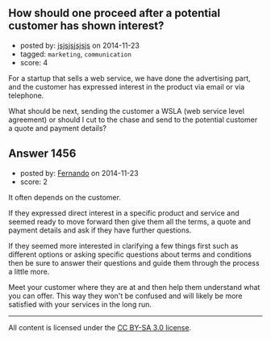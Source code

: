 ## How should one proceed after a potential customer has shown interest?

- posted by: [jsjsjsjsjsjs](https://stackexchange.com/users/3985842/jsjsjsjsjsjs) on 2014-11-23
- tagged: `marketing`, `communication`
- score: 4

For a startup that sells a web service, we have done the advertising part, and the customer has expressed interest in the product via email or via telephone.

What should be next, sending the customer a WSLA (web service level agreement) or should I cut to the chase and send to the potential customer a quote and payment details?




## Answer 1456

- posted by: [Fernando](https://stackexchange.com/users/5092626/fernando) on 2014-11-23
- score: 2

It often depends on the customer. 

If they expressed direct interest in a specific product and service and seemed ready to move forward then give them all the terms, a quote and payment details and ask if they have further questions.

If they seemed more interested in clarifying a few things first such as different options or asking specific questions about terms and conditions then be sure to answer their questions and guide them through the process a little more.

Meet your customer where they are at and then help them understand what you can offer. This way they won't be confused and will likely be more satisfied with your services in the long run.



---

All content is licensed under the [CC BY-SA 3.0 license](https://creativecommons.org/licenses/by-sa/3.0/).
